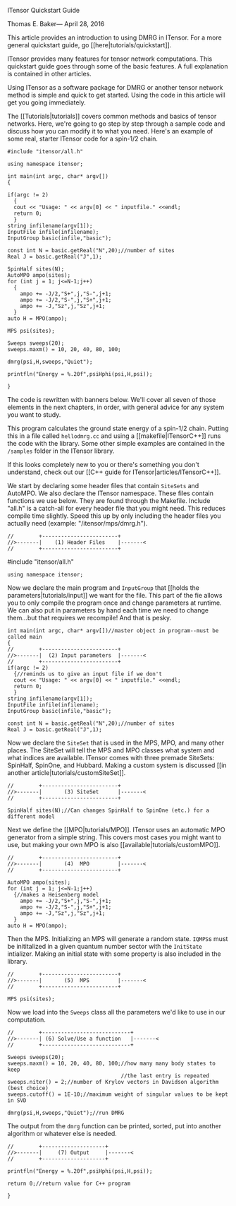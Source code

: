 <span class='article_title'>ITensor Quickstart Guide</span>

<span class='article_sig'>Thomas E. Baker&mdash; April 28, 2016</span>

This article provides an introduction to using DMRG in ITensor.  For a more general quickstart guide, go [[here|tutorials/quickstart]].

ITensor provides many features for tensor network computations.  This quickstart guide goes through some of the basic features.  A full explanation is contained in other articles.

Using ITensor as a software package for DMRG or another tensor network method is simple and quick to get started.  Using the code in this article will get you going immediately.

The [[Tutorials|tutorials]] covers common methods and basics of tensor networks.  Here, we're going to go step by step through a sample code and discuss how you can modify it to what you need.  Here's an example of some real, starter ITensor code for a spin-1/2 chain.  

    #include "itensor/all.h"

    using namespace itensor;

    int main(int argc, char* argv[])
    {

    if(argc != 2)
      {
      cout << "Usage: " << argv[0] << " inputfile." <<endl;
      return 0;
      }
    string infilename(argv[1]);
    InputFile infile(infilename);
    InputGroup basic(infile,"basic");

    const int N = basic.getReal("N",20);//number of sites
    Real J = basic.getReal("J",1);

    SpinHalf sites(N);
    AutoMPO ampo(sites);
    for (int j = 1; j<=N-1;j++)
      {
        ampo += -J/2,"S+",j,"S-",j+1;
        ampo += -J/2,"S-",j,"S+",j+1;
        ampo += -J,"Sz",j,"Sz",j+1;
      }
    auto H = MPO(ampo);

    MPS psi(sites);

    Sweeps sweeps(20);
    sweeps.maxm() = 10, 20, 40, 80, 100;

    dmrg(psi,H,sweeps,"Quiet");

    printfln("Energy = %.20f",psiHphi(psi,H,psi));

    }

The code is rewritten with banners below.  We'll cover all seven of those elements in the next chapters, in order, with general advice for any system you want to study.

This program calculates the ground state energy of a spin-1/2 chain.  Putting this in a file called `hellodmrg.cc` and using a [[makefile|ITensorC++]] runs the code with the library.  Some other simple examples are contained in the `/samples` folder in the ITensor library.

If this looks completely new to you or there's something you don't understand, check out our [[C++ guide for ITensor|articles/ITensorC++]].

We start by declaring some header files that contain `SiteSets` and AutoMPO.  We also declare the ITensor namespace. These files contain functions we use below.  They are found through the Makefile.  Include "all.h" is a catch-all for every header file that you might need.  This reduces compile time slightly.  Speed this up by only including the header files you actually need (example: "/itensor/mps/dmrg.h").
 

    //        +------------------------+
    //>-------|    (1) Header Files    |-------<
    //        +------------------------+
   #include "itensor/all.h"

    using namespace itensor;

Now we declare the main program and `InputGroup` that [[holds the parameters|tutorials/input]] we want for the file. This part of the fie allows you to only compile the program once and change parameters at runtime.  We can also put in parameters by hand each time we need to change them...but that requires we recompile!  And that is pesky.

    int main(int argc, char* argv[])//master object in program--must be called main
    {
    //        +------------------------+
    //>-------|  (2) Input parameters  |-------<
    //        +------------------------+
    if(argc != 2)
      {//reminds us to give an input file if we don't
      cout << "Usage: " << argv[0] << " inputfile." <<endl;
      return 0;
      }
    string infilename(argv[1]);
    InputFile infile(infilename);
    InputGroup basic(infile,"basic");

    const int N = basic.getReal("N",20);//number of sites
    Real J = basic.getReal("J",1);

Now we declare the `SiteSet` that is used in the MPS, MPO, and many other places. The SiteSet will tell the MPS and MPO classes what system and what indices are available.  ITensor comes with three premade SiteSets:  SpinHalf, SpinOne, and Hubbard.  Making a custom system is discussed [[in another article|tutorials/customSiteSet]].
    
    //        +------------------------+
    //>-------|       (3) SiteSet      |-------<
    //        +------------------------+

    SpinHalf sites(N);//Can changes SpinHalf to SpinOne (etc.) for a different model

Next we define the [[MPO|tutorials/MPO]]. ITensor uses an automatic MPO generator from a simple string. This covers most cases you might want to use, but making your own MPO is also [[available|tutorials/customMPO]].

    //        +------------------------+
    //>-------|       (4)  MPO         |-------<
    //        +------------------------+

    AutoMPO ampo(sites);
    for (int j = 1; j<=N-1;j++)
      {//makes a Heisenberg model
        ampo += -J/2,"S+",j,"S-",j+1;
        ampo += -J/2,"S-",j,"S+",j+1;
        ampo += -J,"Sz",j,"Sz",j+1;
      }
    auto H = MPO(ampo);

Then the MPS. Initializing an MPS will generate a random state.  `IQMPS`s must be inititalized in a given quantum number sector with the `InitState` intializer.  Making an initial state with some property is also included in the library.

    //        +------------------------+
    //>-------|       (5)  MPS         |-------<
    //        +------------------------+

    MPS psi(sites);

Now we load into the `Sweeps` class all the parameters we'd like to use in our computation.

    //        +----------------------------+
    //>-------| (6) Solve/Use a function   |-------<
    //        +----------------------------+

    Sweeps sweeps(20);
    sweeps.maxm() = 10, 20, 40, 80, 100;//how many many body states to keep
                                        //the last entry is repeated
    sweeps.niter() = 2;//number of Krylov vectors in Davidson algorithm (best choice)
    sweeps.cutoff() = 1E-10;//maximum weight of singular values to be kept in SVD

    dmrg(psi,H,sweeps,"Quiet");//run DMRG

The output from the `dmrg` function can be printed, sorted, put into another algorithm or whatever else is needed.

    //        +--------------------+
    //>-------|     (7) Output     |-------<
    //        +--------------------+

    printfln("Energy = %.20f",psiHphi(psi,H,psi));

    return 0;//return value for C++ program

    }

